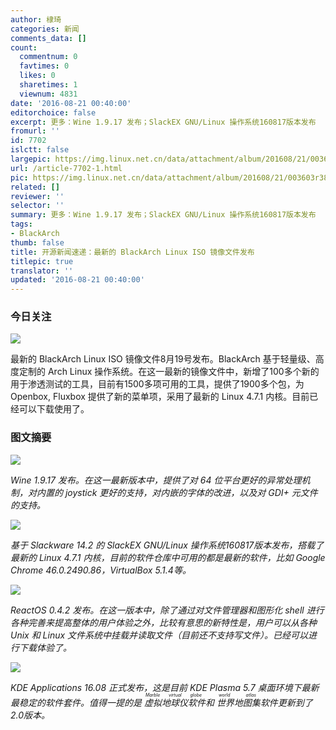 ```yaml
---
author: 棣琦
categories: 新闻
comments_data: []
count:
  commentnum: 0
  favtimes: 0
  likes: 0
  sharetimes: 1
  viewnum: 4831
date: '2016-08-21 00:40:00'
editorchoice: false
excerpt: 更多：Wine 1.9.17 发布；SlackEX GNU/Linux 操作系统160817版本发布
fromurl: ''
id: 7702
islctt: false
largepic: https://img.linux.net.cn/data/attachment/album/201608/21/003603r389k68pqkov6os7.jpg
url: /article-7702-1.html
pic: https://img.linux.net.cn/data/attachment/album/201608/21/003603r389k68pqkov6os7.jpg.thumb.jpg
related: []
reviewer: ''
selector: ''
summary: 更多：Wine 1.9.17 发布；SlackEX GNU/Linux 操作系统160817版本发布
tags:
- BlackArch
thumb: false
title: 开源新闻速递：最新的 BlackArch Linux ISO 镜像文件发布
titlepic: true
translator: ''
updated: '2016-08-21 00:40:00'
---
```


### 今日关注


![](/data/attachment/album/201608/21/003603r389k68pqkov6os7.jpg)


最新的 BlackArch Linux ISO 镜像文件8月19号发布。BlackArch 基于轻量级、高度定制的 Arch Linux 操作系统。在这一最新的镜像文件中，新增了100多个新的用于渗透测试的工具，目前有1500多项可用的工具，提供了1900多个包，为 Openbox, Fluxbox 提供了新的菜单项，采用了最新的 Linux 4.7.1 内核。目前已经可以下载使用了。


### 图文摘要


![](/data/attachment/album/201608/21/003630l6a9gy6ygsg6fs4o.jpg)


*Wine 1.9.17 发布。在这一最新版本中，提供了对 64 位平台更好的异常处理机制，对内置的 joystick 更好的支持，对内嵌的字体的改进，以及对 GDI+ 元文件的支持。*


![](/data/attachment/album/201608/21/003656zbw5qtqsxs24q9mr.jpg)


*基于 Slackware 14.2 的 SlackEX GNU/Linux 操作系统160817版本发布，搭载了最新的 Linux 4.7.1 内核，目前的软件仓库中可用的都是最新的软件，比如 Google Chrome 46.0.2490.86，VirtualBox 5.1.4等。*


![](/data/attachment/album/201608/21/003718wbv0zvg006v558d2.jpg)


*ReactOS 0.4.2 发布。在这一版本中，除了通过对文件管理器和图形化 shell 进行各种完善来提高整体的用户体验之外，比较有意思的新特性是，用户可以从各种 Unix 和 Linux 文件系统中挂载并读取文件（目前还不支持写文件）。已经可以进行下载体验了。*


![](/data/attachment/album/201608/21/003741aryyr5qtnpeznuon.jpg)


*KDE Applications 16.08 正式发布，这是目前 KDE Plasma 5.7 桌面环境下最新最稳定的软件套件。值得一提的是<ruby> 虚拟地球仪软件 <rp>  （ </rp> <rt>  Marble virtual globe </rt> <rp>  ） </rp></ruby>和<ruby> 世界地图集 <rp>  （ </rp> <rt>  world atlas </rt> <rp>  ） </rp></ruby>软件更新到了2.0版本。*
